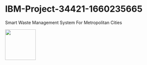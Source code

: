 # IBM-Project-34421-1660235665
Smart Waste Management System For Metropolitan Cities

<div id="header">
  <img src="https://upload.wikimedia.org/wikipedia/commons/5/51/IBM_logo.svg" width="100"/>
</div>

